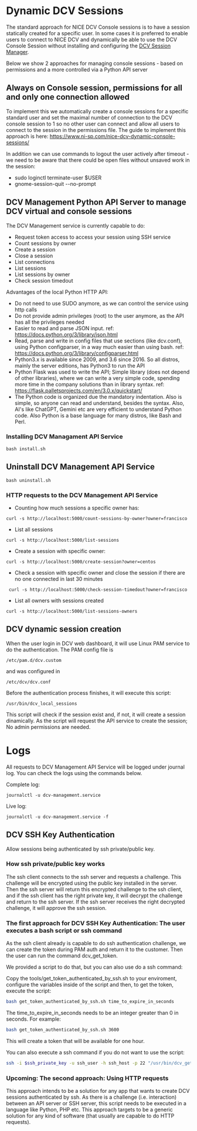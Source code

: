 # Dynamic DCV Sessions

The standard approach for NICE DCV Console sessions is to have a session statically created for a specific user. In some cases it is preferred to enable users to connect to NICE DCV and dynamically be able to use the DCV Console Session without installing and configuring the [DCV Session Manager](https://docs.aws.amazon.com/dcv/latest/sm-admin/what-is-sm.html).

Below we show 2 approaches for managing console sessions - based on permissions and a more controlled via a Python API server

## Always on Console session, permissions for all and only one connection allowed

To implement this we automatically create a console sessions for a specific standard user and set the maximal number of connection to the DCV console session to 1 so no other user can connect and allow all users to connect to the session in the permissions file. The guide to implement this approach is here: https://www.ni-sp.com/nice-dcv-dynamic-console-sessions/

In addition we can use commands to logout the user actively after timeout - we need to be aware that there could be open files without unsaved work in the session:
* sudo loginctl terminate-user $USER
* gnome-session-quit --no-prompt

## DCV Management Python API Server to manage DCV virtual and console sessions

The DCV Management service is currently capable to do:
* Request token access to access your session using SSH service
* Count sessions by owner
* Create a session
* Close a session
* List connections
* List sessions
* List sessions by owner
* Check session timedout

Advantages of the local Python HTTP API:
* Do not need to use SUDO anymore, as we can control the service using http calls
* Do not provide admin privileges (root) to the user anymore, as the API has all the privileges needed
* Easier to read and parse JSON input. ref: https://docs.python.org/3/library/json.html
* Read, parse and write in config files that use sections (like dcv.conf), using Python configparser, in a way much easier than using bash. ref:  https://docs.python.org/3/library/configparser.html
* Python3.x is available since 2009, and 3.6 since 2016. So all distros, mainly the server editions, has Python3 to run the API
* Python Flask was used to write the API; Simple library (does not depend of other libraries), where we can write a very simple code, spending more time in the company solutions than in library syntax. ref: https://flask.palletsprojects.com/en/3.0.x/quickstart/
* The Python code is organized due the mandatory indentation. Also is simple, so anyone can read and understand, besides the syntax. Also, AI's like ChatGPT, Gemini etc are very efficient to understand Python code. Also Python is a base language for many distros, like Bash and Perl.

### Installing DCV Managament API Service
```
bash install.sh
```

## Uninstall DCV Management API Service
```
bash uninstall.sh
```

### HTTP requests to the DCV Management API Service

* Counting how much sessions a specific owner has:
```
curl -s http://localhost:5000/count-sessions-by-owner?owner=francisco
```

* List all sessions
```
curl -s http://localhost:5000/list-sessions
```

* Create a session with specific owner:
```
curl -s http://localhost:5000/create-session?owner=centos
```
* Check a session with specific owner and close the session if there are no one connected in last 30 minutes
```
 curl -s http://localhost:5000/check-session-timedout?owner=francisco
```

* List all owners with sessions created
```
curl -s http://localhost:5000/list-sessions-owners
```

## DCV dynamic session creation

When the user login in DCV web dashboard, it will use Linux PAM service to do the authentication. The PAM config file is
```
/etc/pam.d/dcv.custom
```

and was configured in
```
/etc/dcv/dcv.conf
```

Before the authentication process finishes, it will execute this script:
```
/usr/bin/dcv_local_sessions
```

This script will check if the session exist and, if not, it will create a session dinamically. As the script will request the API service to create the session; No admin permissions are needed.

# Logs
All requests to DCV Management API Service will be logged under journal log. You can check the logs using the commands below.

Complete log:
```
journalctl -u dcv-management.service
```

Live log:
```
journalctl -u dcv-management.service -f
```

## DCV SSH Key Authentication

Allow sessions being authenticated by ssh private/public key.

### How ssh private/public key works
The ssh client connects to the ssh server and requests a challenge. This challenge will be encrypted using the public key installed in the server. Then the ssh server will return this encrypted challenge to the ssh client, and if the ssh client has the right private key, it will decrypt the challenge and return to the ssh server. If the ssh server receives the right decrypted challenge, it will approve the ssh session.

### The first approach for DCV SSH Key Authentication: The user executes a bash script or ssh command
As the ssh client already is capable to do ssh authentication challenge, we can create the token during PAM auth and return it to the customer. Then the user can run the command dcv_get_token.


We provided a script to do that, but you can also use do a ssh command:

Copy the tools/get_token_authenticated_by_ssh.sh to your enviroment, configure the variables inside of the script and then, to get the token, execute the script:
```bash
bash get_token_authenticated_by_ssh.sh time_to_expire_in_seconds
```

The time_to_expire_in_seconds needs to be an integer greater than 0 in seconds. For example:

```bash
bash get_token_authenticated_by_ssh.sh 3600
```

This will create a token that will be available for one hour.

You can also execute a ssh command if you do not want to use the script:

```bash
ssh -i $ssh_private_key -u ssh_user -h ssh_host -p 22 "/usr/bin/dcv_get_token time_to_expire_in_seconds"
```

### Upcoming: The second approach: Using HTTP requests
This approach intends to be a solution for any app that wants to create DCV sessions authenticated by ssh. As there is a challenge (i.e. interaction) between an API server or SSH server, this script needs to be executed in a language like Python, PHP etc. This approach targets to be a generic solution for any kind of software (that usually are capable to do HTTP requests).

